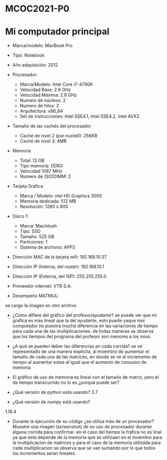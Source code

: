 # MCOC2021-P0

# Mi computador principal

* Marca/modelo: MacBook Pro
* Tipo: Notebook
* Año adquisición: 2012
* Procesador:
  * Marca/Modelo: Intel Core i7-4790K
  * Velocidad Base: 2.8 GHz
  * Velocidad Máxima: 2.8 GHz
  * Numero de núcleos: 2 
  * Numero de hilos: 2
  * Arquitectura: x86_64
  * Set de instrucciones: Intel SSE4.1, Intel SSE4.2, Intel AVX2
* Tamaño de las cachés del procesador
  * Caché de nivel 2 (por nucle0): 256KB
  * Caché de nivel 3: 4MB
* Memoria 
  * Total: 12 GB
  * Tipo memoria: DDR3
  * Velocidad 1067 MHz
  * Numero de (SO)DIMM: 2
* Tarjeta Gráfica
  * Marca / Modelo: ntel HD Graphics 3000
  * Memoria dedicada: 512 MB
  * Resolución: 1280 x 800
* Disco 1: 
  * Marca: Macintosh
  * Tipo: SSD
  * Tamaño: 525 GB
  * Particiones: 1
  * Sistema de archivos: APFS
  
* Dirección MAC de la tarjeta wifi:  192.168.10.37
* Dirección IP (Interna, del router): 192.168.10.1
* Dirección IP (Externa, del ISP): 255.255.255.0
* Proveedor internet: VTR S.A.


* Desempeño MATMUL:

se cargo la imagen en otro archivo



* ¿Cómo difiere del gráfico del profesor/ayudante?
se puede ver que mi grafica es mas lineal que la del ayudante, esto puede yaque moi computador no puestra mucha diferencia en las variaciones de tiempo para cada una de las multiplicaciones. de todas maneras se observa que los tiempos del programa del profesor son menores a los mios.

* ¿A qué se pueden deber las diferencias en cada corrida?
 se ve representado de una manera explicita, al moemtno de aumentar el tamaño de cada una de las matrices, en donde se ve el incremento de tiempo al aumentar estas al igual que el aumento de consumo de memoria

* El gráfico de uso de memoria es lineal con el tamaño de matriz, pero el de tiempo transcurrido no lo es ¿porqué puede ser?
* ¿Qué versión de python está usando?
3.7

* ¿Qué versión de numpy está usando?

1.16.4

* Durante la ejecución de su código ¿se utiliza más de un procesador? Muestre una imagen (screenshot) de su uso de procesador durante alguna corrida para confirmar. 
en el caso del tiempo la frafica no es linal ya que esta depende de la memoria que se utilizaen en el moemtno para la multiplicacion de matrices y para el caso de la memoria utilizada para cada multiplicacion se observa que se van sumando por lo que todos los incrementos seran lineales.


